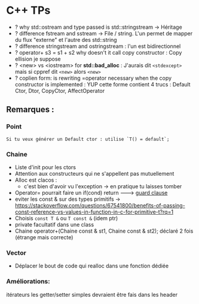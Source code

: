 # C++ TPs 


- ? why std::ostream and type passed is std::stringstream -> Héritage
- ? difference fstream and sstream -> File / string. L'un permet de mapper du flux "externe" et l'autre des std::string
- ? difference stringstream and ostringstream : l'un est bidirectionnel
- ? operator+ s3 = s1 + s2 why doesn't it call copy constructor : Copy ellision je suppose
- ? \<new> vs \<iostream> for **std::bad_alloc** : J'aurais dit `<stdexcept>` mais si cppref dit `<new>` alors `<new>`
- ? coplien form: is rewriting =operator necessary when the copy constructor is implemented : YUP cette forme contient 4 trucs : Default Ctor, Dtor, CopyCtor, AffectOperator


## Remarques :

### Point
    Si tu veux générer un Default ctor : utilise `T() = default`;


### Chaine 
- Liste d'init pour les ctors
- Attention aux constructeurs qui ne s'appellent pas mutuellement
- Alloc est clacos :
    - c'est bien d'avoir vu l'exception -> en pratique tu laisses tomber
- Operator= pourrait faire un if(cond) return ---> [guard clause](https://deviq.com/design-patterns/guard-clause)
- eviter les const & sur des types primitifs -> https://stackoverflow.com/questions/67541800/benefits-of-passing-const-reference-vs-values-in-function-in-c-for-primitive-t?rq=1
- Choisis `const T &` ou `T const &` (idem ptr)
- private facultatif dans une class
- Chaine operator+(Chaine const & st1, Chaine const & st2); déclaré 2 fois (étrange mais correcte)


### Vector
- Déplacer le bout de code qui realloc dans une fonction dédiée

### Améliorations:

itérateurs
les getter/setter simples devraient être fais dans les header
